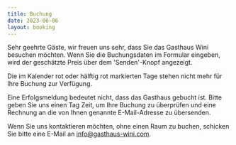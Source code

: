 ```yaml
---
title: Buchung
date: 2023-06-06
layout: booking
---
```


Sehr geehrte Gäste, wir freuen uns sehr, dass Sie das Gasthaus Wini besuchen möchten.
Wenn Sie die Buchungsdaten im Formular eingeben, wird der geschätzte Preis über dem 'Senden'-Knopf angezeigt.

Die im Kalender rot oder hälftig rot markierten Tage stehen nicht mehr für Ihre Buchung zur Verfügung. 

Eine Erfolgsmeldung bedeutet nicht, dass das Gasthaus gebucht ist. 
Bitte geben Sie uns einen Tag Zeit, um Ihre Buchung zu überprüfen und eine Rechnung an die von Ihnen
genannte E-Mail-Adresse zu übersenden.

Wenn Sie uns kontaktieren möchten, ohne einen Raum zu buchen, schicken Sie bitte eine E-Mail an
[info@gasthaus-wini.com](mailto:info@gasthaus-wini.com).
